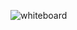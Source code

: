 ![whiteboard](https://cdn.discordapp.com/attachments/821561273178521621/1036682809546379274/tp-whiteboard-2.jpg)